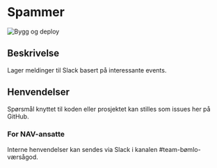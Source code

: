 # Spammer 
![Bygg og deploy](https://github.com/navikt/helse-spammer/workflows/Bygg%20og%20deploy/badge.svg)

## Beskrivelse
Lager meldinger til Slack basert på interessante events.

## Henvendelser
Spørsmål knyttet til koden eller prosjektet kan stilles som issues her på GitHub.

### For NAV-ansatte
Interne henvendelser kan sendes via Slack i kanalen #team-bømlo-værsågod.
